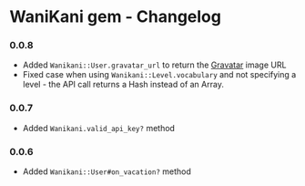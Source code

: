 # WaniKani gem - Changelog

### 0.0.8

- Added `Wanikani::User.gravatar_url` to return the [Gravatar](http://en.gravatar.com/) image URL
- Fixed case when using `Wanikani::Level.vocabulary` and not specifying a level - the API call returns a Hash instead of an Array.

### 0.0.7

- Added `Wanikani.valid_api_key?` method

### 0.0.6

- Added `Wanikani::User#on_vacation?` method
